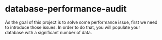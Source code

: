 # database-performance-audit
As the goal of this project is to solve some performance issue, first we need to introduce those issues. In order to do that, you will populate your database with a significant number of data.
